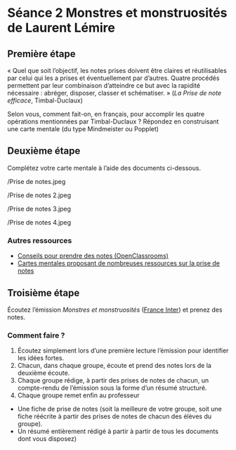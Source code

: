 # Séance 2 Monstres et monstruosités de Laurent Lémire

## Première étape

« Quel que soit l’objectif, les notes prises doivent être claires et réutilisables par celui qui les a prises et éventuellement par d’autres. Quatre procédés permettent par leur combinaison d’atteindre ce but avec la rapidité nécessaire : abréger, disposer, classer et schématiser. » (*La Prise de note efficace*, Timbal-Duclaux)

Selon vous, comment fait-on, en français, pour accomplir les quatre opérations mentionnées par Timbal-Duclaux ? Répondez en construisant une carte mentale (du type Mindmeister ou Popplet)

## Deuxième étape

Complétez votre carte mentale à l’aide des documents ci-dessous.

/Prise de notes.jpeg

/Prise de notes 2.jpeg

/Prise de notes 3.jpeg

/Prise de notes 4.jpeg

### Autres ressources

- [Conseils pour prendre des notes (OpenClassrooms)](https://openclassrooms.com/fr/courses/2457891-prendre-des-notes)
- [Cartes mentales proposant de nombreuses ressources sur la prise de notes](https://www.mindmeister.com/fr/853144815/la-prise-de-notes)

## Troisième étape

Écoutez l’émission *Monstres et monstruosités* ([France Inter](https://www.franceinter.fr/emissions/l-amuse-bouche/l-amuse-bouche-27-mai-2017)) et prenez des notes.

### Comment faire ?

1. Écoutez simplement lors d’une première lecture l’émission pour identifier les idées fortes.
2. Chacun, dans chaque groupe, écoute et prend des notes lors de la deuxième écoute.
3. Chaque groupe rédige, à partir des prises de notes de chacun, un compte-rendu de l’émission sous la forme d’un résumé structuré.
4. Chaque groupe remet enfin au professeur
- Une fiche de prise de notes (soit la meilleure de votre groupe, soit une fiche réécrite à partir des prises de notes de chacun des élèves du groupe).
- Un résumé entièrement rédigé à partir à partir de tous les documents dont vous disposez)